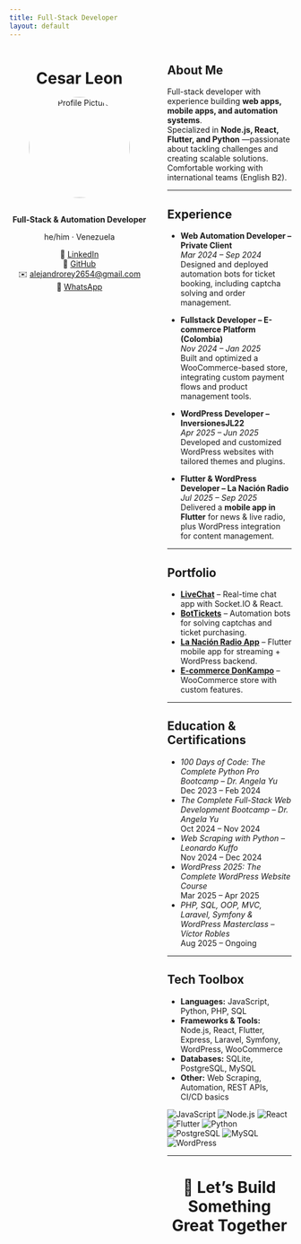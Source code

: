 ```yaml
---
title: Full-Stack Developer
layout: default
---
```


<div style="display: grid; grid-template-columns: 250px 1fr; gap: 2rem; align-items: start;">
  <!-- Left column -->
  <div align="center">
    <h1 style="margin-bottom: 0;">Cesar Leon</h1>
    <img src="https://avatars.githubusercontent.com/u/108808485?v=4" alt="Profile Picture" width="180" style="border-radius: 50%; margin: 1rem 0;" />
    <p><strong>Full-Stack & Automation Developer</strong></p>
    <p>he/him · Venezuela</p>
    <p>
      🔗 <a href="https://www.linkedin.com/in/cesaraleonr">LinkedIn</a><br/>
      🐙 <a href="https://github.com/Fockus26">GitHub</a><br/>
      ✉️ <a href="mailto:alejandrorey2654@gmail.com">alejandrorey2654@gmail.com</a><br/>
      📱 <a href="https://wa.me/584149771310">WhatsApp</a>
    </p>
  </div>

  <!-- Right column -->
  <div>

## About Me
Full-stack developer with experience building **web apps, mobile apps, and automation systems**.  
Specialized in **Node.js, React, Flutter, and Python** —passionate about tackling challenges and creating scalable solutions.  
Comfortable working with international teams (English B2).

---

## Experience
- **Web Automation Developer – Private Client**  
  *Mar 2024 – Sep 2024*  
  Designed and deployed automation bots for ticket booking, including captcha solving and order management.

- **Fullstack Developer – E-commerce Platform (Colombia)**  
  *Nov 2024 – Jan 2025*  
  Built and optimized a WooCommerce-based store, integrating custom payment flows and product management tools.

- **WordPress Developer – InversionesJL22**  
  *Apr 2025 – Jun 2025*  
  Developed and customized WordPress websites with tailored themes and plugins.

- **Flutter & WordPress Developer – La Nación Radio**  
  *Jul 2025 – Sep 2025*  
  Delivered a **mobile app in Flutter** for news & live radio, plus WordPress integration for content management.

---

## Portfolio
- [**LiveChat**](https://github.com/Fockus26) – Real-time chat app with Socket.IO & React.  
- [**BotTickets**](https://github.com/Fockus26/BotTickets-CaseStudy) – Automation bots for solving captchas and ticket purchasing.  
- [**La Nación Radio App**](https://github.com/Fockus26/La-Nacion-Radio-Mobile-App-CaseStudy) – Flutter mobile app for streaming + WordPress backend.  
- [**E-commerce DonKampo**](https://github.com/Fockus26/DonKampo-CaseStudy) – WooCommerce store with custom features.  

---

## Education & Certifications
- *100 Days of Code: The Complete Python Pro Bootcamp – Dr. Angela Yu*  
  Dec 2023 – Feb 2024  
- *The Complete Full-Stack Web Development Bootcamp – Dr. Angela Yu*  
  Oct 2024 – Nov 2024  
- *Web Scraping with Python – Leonardo Kuffo*  
  Nov 2024 – Dec 2024  
- *WordPress 2025: The Complete WordPress Website Course*  
  Mar 2025 – Apr 2025  
- *PHP, SQL, OOP, MVC, Laravel, Symfony & WordPress Masterclass – Víctor Robles*  
  Aug 2025 – Ongoing  

---

## Tech Toolbox
- **Languages:** JavaScript, Python, PHP, SQL  
- **Frameworks & Tools:** Node.js, React, Flutter, Express, Laravel, Symfony, WordPress, WooCommerce  
- **Databases:** SQLite, PostgreSQL, MySQL  
- **Other:** Web Scraping, Automation, REST APIs, CI/CD basics  

![JavaScript](https://img.shields.io/badge/JavaScript-F7DF1E?style=for-the-badge&logo=javascript&logoColor=black)
![Node.js](https://img.shields.io/badge/Node.js-339933?style=for-the-badge&logo=node.js&logoColor=white)
![React](https://img.shields.io/badge/React-61DAFB?style=for-the-badge&logo=react&logoColor=black)
![Flutter](https://img.shields.io/badge/Flutter-02569B?style=for-the-badge&logo=flutter&logoColor=white)
![Python](https://img.shields.io/badge/Python-3776AB?style=for-the-badge&logo=python&logoColor=white)
![PostgreSQL](https://img.shields.io/badge/PostgreSQL-316192?style=for-the-badge&logo=postgresql&logoColor=white)
![MySQL](https://img.shields.io/badge/MySQL-4479A1?style=for-the-badge&logo=mysql&logoColor=white)
![WordPress](https://img.shields.io/badge/WordPress-21759B?style=for-the-badge&logo=wordpress&logoColor=white)

---

<h1 align="center">🚀 Let’s Build Something Great Together</h1>
  </div>
</div>
